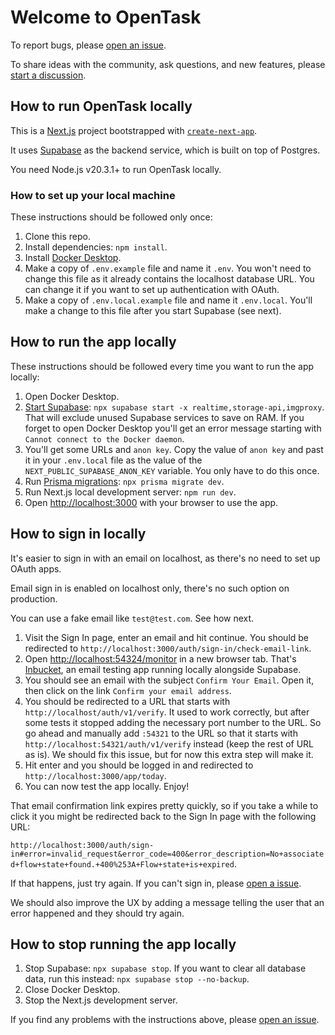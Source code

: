 # Welcome to OpenTask

To report bugs, please [open an issue](https://github.com/opentask-app/pwa/issues).

To share ideas with the community, ask questions, and new features, please [start a discussion](https://github.com/opentask-app/pwa/discussions).

## How to run OpenTask locally

This is a [Next.js](https://nextjs.org/) project bootstrapped with [`create-next-app`](https://github.com/vercel/next.js/tree/canary/packages/create-next-app).

It uses [Supabase](https://supabase.com/) as the backend service, which is built on top of Postgres.

You need Node.js v20.3.1+ to run OpenTask locally.

### How to set up your local machine

These instructions should be followed only once:

1. Clone this repo.
2. Install dependencies: `npm install`.
3. Install [Docker Desktop](https://www.docker.com/products/docker-desktop/).
4. Make a copy of `.env.example` file and name it `.env`.
   You won't need to change this file as it already contains the localhost database URL.
   You can change it if you want to set up authentication with OAuth.
5. Make a copy of `.env.local.example` file and name it `.env.local`.
   You'll make a change to this file after you start Supabase (see next).

## How to run the app locally

These instructions should be followed every time you want to run the app locally:

1. Open Docker Desktop.
2. [Start Supabase](https://supabase.com/docs/reference/cli/supabase-start): `npx supabase start -x realtime,storage-api,imgproxy`. That will exclude unused Supabase services to save on RAM. If you forget to open Docker Desktop you'll get an error message starting with `Cannot connect to the Docker daemon`.
3. You'll get some URLs and `anon key`. Copy the value of `anon key` and past it in your `.env.local` file as the value of the `NEXT_PUBLIC_SUPABASE_ANON_KEY` variable. You only have to do this once.
4. Run [Prisma migrations](https://www.prisma.io/docs/reference/api-reference/command-reference#migrate-dev): `npx prisma migrate dev`.
5. Run Next.js local development server: `npm run dev`.
6. Open [http://localhost:3000](http://localhost:3000) with your browser to use the app.

## How to sign in locally

It's easier to sign in with an email on localhost, as there's no need to set up OAuth apps.

Email sign in is enabled on localhost only, there's no such option on production.

You can use a fake email like `test@test.com`. See how next.

1. Visit the Sign In page, enter an email and hit continue. You should be redirected to `http://localhost:3000/auth/sign-in/check-email-link`.
2. Open [http://localhost:54324/monitor](http://localhost:54324/monitor) in a new browser tab. That's [Inbucket](https://inbucket.org/), an email testing app running locally alongside Supabase.
3. You should see an email with the subject `Confirm Your Email`. Open it, then click on the link `Confirm your email address`.
4. You should be redirected to a URL that starts with `http://localhost/auth/v1/verify`. It used to work correctly, but after some tests it stopped adding the necessary port number to the URL. So go ahead and manually add `:54321` to the URL so that it starts with `http://localhost:54321/auth/v1/verify` instead (keep the rest of URL as is). We should fix this issue, but for now this extra step will make it.
5. Hit enter and you should be logged in and redirected to `http://localhost:3000/app/today`.
6. You can now test the app locally. Enjoy!

That email confirmation link expires pretty quickly, so if you take a while to click it you might be redirected back to the Sign In page with the following URL:

`http://localhost:3000/auth/sign-in#error=invalid_request&error_code=400&error_description=No+associated+flow+state+found.+400%253A+Flow+state+is+expired`.

If that happens, just try again. If you can't sign in, please [open a issue](https://github.com/opentask-app/pwa/issues).

We should also improve the UX by adding a message telling the user that an error happened and they should try again.

## How to stop running the app locally

1. Stop Supabase: `npx supabase stop`. If you want to clear all database data, run this instead: `npx supabase stop --no-backup`.
2. Close Docker Desktop.
3. Stop the Next.js development server.

If you find any problems with the instructions above, please [open an issue](https://github.com/opentask-app/pwa/issues).
